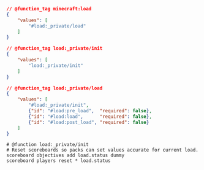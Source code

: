 <!-- Minecraft Loading --> 

```json
// @function_tag minecraft:load
{
    "values": [
        "#load:_private/load"
    ]
}
```

<!-- Lantern _private --> 

```json
// @function_tag load:_private/init
{
    "values": [
        "load:_private/init"
    ]
}

// @function_tag load:_private/load 
{
    "values": [
        "#load:_private/init",
        {"id": "#load:pre_load",  "required": false},
        {"id": "#load:load",      "required": false},
        {"id": "#load:post_load", "required": false}
    ]
}
```

<!-- Init File --> 

```mcfunction
# @function load:_private/init
# Reset scoreboards so packs can set values accurate for current load.
scoreboard objectives add load.status dummy
scoreboard players reset * load.status
```
